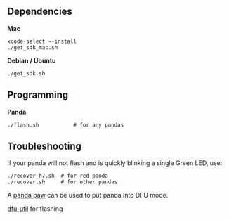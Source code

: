 Dependencies
--------

**Mac**

```
xcode-select --install
./get_sdk_mac.sh
```

**Debian / Ubuntu**

```
./get_sdk.sh
```


Programming
----

**Panda**

```
./flash.sh           # for any pandas
```

Troubleshooting
----

If your panda will not flash and is quickly blinking a single Green LED, use:
```
./recover_h7.sh  # for red panda
./recover.sh     # for other pandas
```

A [panda paw](https://comma.ai/shop/products/panda-paw) can be used to put panda into DFU mode.


[dfu-util](http://github.com/dsigma/dfu-util.git) for flashing
